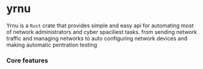 # yrnu
Yrnu is a `Rust` crate that provides simple and easy api for automating most of network administrators and cyber spaciliest tasks.
from sending network traffic and managing networks to auto configuring network devices and making automatic pentration testing

### Core features

